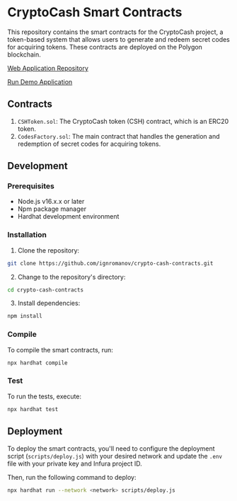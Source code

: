 # CryptoCash Smart Contracts

This repository contains the smart contracts for the CryptoCash project, a token-based system that allows users to generate and redeem secret codes for acquiring tokens. These contracts are deployed on the Polygon blockchain.

[Web Application Repository](https://github.com/ignromanov/crypto-cash-webapp)

[Run Demo Application](https://demo.crypto-cash.app)

## Contracts

1. `CSHToken.sol`: The CryptoCash token (CSH) contract, which is an ERC20 token.
2. `CodesFactory.sol`: The main contract that handles the generation and redemption of secret codes for acquiring tokens.

## Development

### Prerequisites

- Node.js v16.x.x or later
- Npm package manager
- Hardhat development environment

### Installation

1. Clone the repository:

```bash
git clone https://github.com/ignromanov/crypto-cash-contracts.git
```

2. Change to the repository's directory:

```bash
cd crypto-cash-contracts
```

3. Install dependencies:

```bash
npm install
```

### Compile

To compile the smart contracts, run:

```bash
npx hardhat compile
```

### Test

To run the tests, execute:

```bash
npx hardhat test
```

## Deployment

To deploy the smart contracts, you'll need to configure the deployment script (`scripts/deploy.js`) with your desired network and update the `.env` file with your private key and Infura project ID.

Then, run the following command to deploy:

```bash
npx hardhat run --network <network> scripts/deploy.js
```
